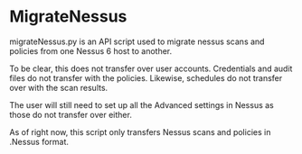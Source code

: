# MigrateNessus
migrateNessus.py is an API script used to migrate nessus scans and policies from one Nessus 6 host to another.

To be clear, this does not transfer over user accounts.
Credentials and audit files do not transfer with the policies.
Likewise, schedules do not transfer over with the scan results.

The user will still need to set up all the Advanced settings in Nessus as those do not transfer over either.

As of right now, this script only transfers Nessus scans and policies in .Nessus format.
